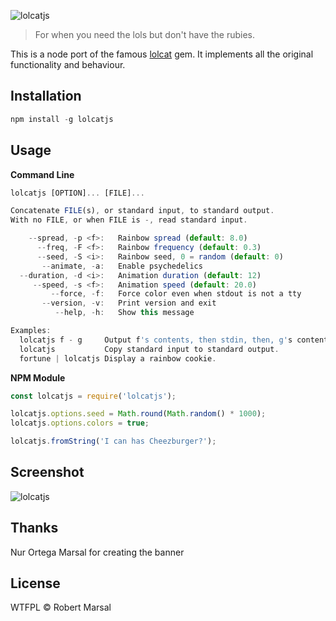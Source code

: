 ![lolcatjs](/assets/banner.png)

> For when you need the lols but don't have the rubies.

This is a node port of the famous [lolcat](https://github.com/busyloop/lolcat) gem. It implements all the original functionality and behaviour.

## Installation
```javascript
npm install -g lolcatjs
```

## Usage

**Command Line**
```javascript
lolcatjs [OPTION]... [FILE]...

Concatenate FILE(s), or standard input, to standard output.
With no FILE, or when FILE is -, read standard input.

    --spread, -p <f>:   Rainbow spread (default: 8.0)
      --freq, -F <f>:   Rainbow frequency (default: 0.3)
      --seed, -S <i>:   Rainbow seed, 0 = random (default: 0)
       --animate, -a:   Enable psychedelics
  --duration, -d <i>:   Animation duration (default: 12)
     --speed, -s <f>:   Animation speed (default: 20.0)
         --force, -f:   Force color even when stdout is not a tty
       --version, -v:   Print version and exit
          --help, -h:   Show this message

Examples:
  lolcatjs f - g     Output f's contents, then stdin, then, g's contents.
  lolcatjs           Copy standard input to standard output.
  fortune | lolcatjs Display a rainbow cookie.
```

**NPM Module**
```javascript
const lolcatjs = require('lolcatjs');

lolcatjs.options.seed = Math.round(Math.random() * 1000);
lolcatjs.options.colors = true;

lolcatjs.fromString('I can has Cheezburger?');
```


## Screenshot
![lolcatjs](/assets/screenshot-v2.png)

## Thanks
Nur Ortega Marsal for creating the banner

## License
WTFPL © Robert Marsal

